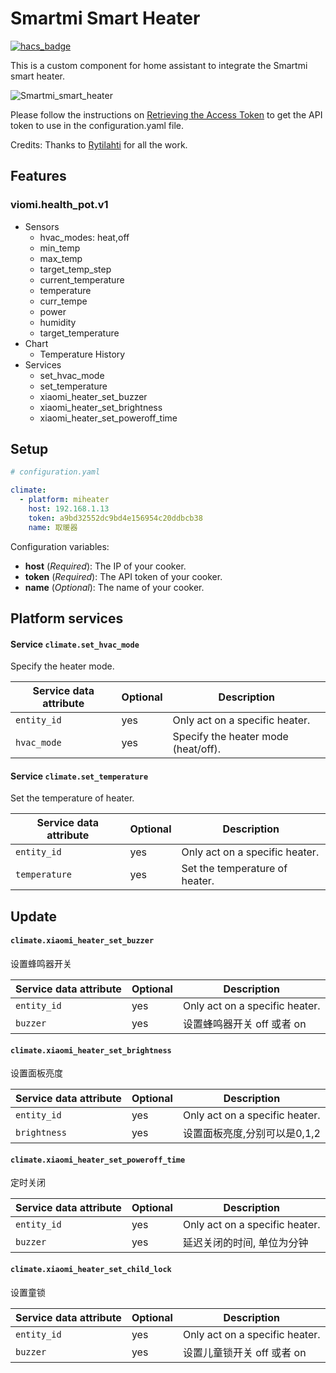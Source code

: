 <!--
 * @Author        : fineemb
 * @Github        : https://github.com/fineemb
 * @Description   : 
 * @Date          : 2019-12-19 22:01:59
 * @LastEditors   : fineemb
 * @LastEditTime  : 2020-02-10 19:37:10
 -->
# Smartmi Smart Heater

[![hacs_badge](https://img.shields.io/badge/HACS-Default-orange.svg)](https://github.com/custom-components/hacs)

This is a custom component for home assistant to integrate the Smartmi smart heater.

![Smartmi_smart_heater](https://sc01.alicdn.com/kf/H0beecf680bd94ab284ceab2476b0b01bP/231348130/H0beecf680bd94ab284ceab2476b0b01bP.jpg)

Please follow the instructions on [Retrieving the Access Token](https://home-assistant.io/components/xiaomi/#retrieving-the-access-token) to get the API token to use in the configuration.yaml file.

Credits: Thanks to [Rytilahti](https://github.com/rytilahti/python-miio) for all the work.

## Features

### viomi.health_pot.v1

* Sensors
  - hvac_modes: heat,off
  - min_temp
  - max_temp
  - target_temp_step
  - current_temperature
  - temperature
  - curr_tempe
  - power
  - humidity
  - target_temperature
* Chart
  - Temperature History
* Services
  - set_hvac_mode
  - set_temperature
  - xiaomi_heater_set_buzzer
  - xiaomi_heater_set_brightness
  - xiaomi_heater_set_poweroff_time


## Setup

```yaml
# configuration.yaml

climate: 
  - platform: miheater
    host: 192.168.1.13
    token: a9bd32552dc9bd4e156954c20ddbcb38
    name: 取暖器

```

Configuration variables:
- **host** (*Required*): The IP of your cooker.
- **token** (*Required*): The API token of your cooker.
- **name** (*Optional*): The name of your cooker.

## Platform services

#### Service `climate.set_hvac_mode`

Specify the heater mode.

| Service data attribute    | Optional | Description                                                          |
|---------------------------|----------|----------------------------------------------------------------------|
| `entity_id`               |      yes | Only act on a specific heater.                  |
| `hvac_mode`               |      yes | Specify the heater mode (heat/off).       |

#### Service `climate.set_temperature`

Set the temperature of heater.

| Service data attribute    | Optional | Description                                                          |
|---------------------------|----------|----------------------------------------------------------------------|
| `entity_id`               |      yes | Only act on a specific heater.     |
| `temperature`             | yes      | Set the temperature of heater.   |

## Update

#### `climate.xiaomi_heater_set_buzzer`

设置蜂鸣器开关

| Service data attribute    | Optional | Description                                                          |
|---------------------------|----------|----------------------------------------------------------------------|
| `entity_id`               |      yes | Only act on a specific heater.     |
| `buzzer`             | yes      | 设置蜂鸣器开关 off 或者 on   |


#### `climate.xiaomi_heater_set_brightness`

设置面板亮度

| Service data attribute    | Optional | Description                                                          |
|---------------------------|----------|----------------------------------------------------------------------|
| `entity_id`               |      yes | Only act on a specific heater.     |
| `brightness`             | yes      | 设置面板亮度,分别可以是0,1,2   |

#### `climate.xiaomi_heater_set_poweroff_time`

定时关闭

| Service data attribute    | Optional | Description                                                          |
|---------------------------|----------|----------------------------------------------------------------------|
| `entity_id`               |      yes | Only act on a specific heater.     |
| `buzzer`             | yes      | 延迟关闭的时间, 单位为分钟   |

#### `climate.xiaomi_heater_set_child_lock`

设置童锁

| Service data attribute    | Optional | Description                                                          |
|---------------------------|----------|----------------------------------------------------------------------|
| `entity_id`               |      yes | Only act on a specific heater.     |
| `buzzer`             | yes      | 设置儿童锁开关 off 或者 on   |